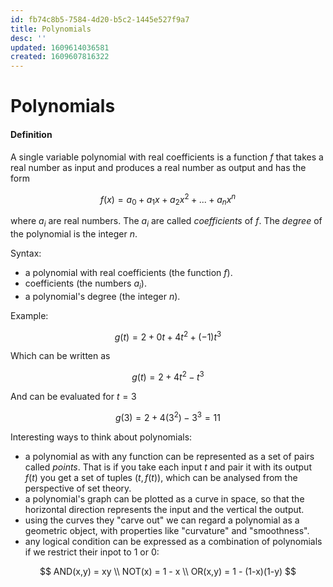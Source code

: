 ```yaml
---
id: fb74c8b5-7584-4d20-b5c2-1445e527f9a7
title: Polynomials
desc: ''
updated: 1609614036581
created: 1609607816322
---
```


# Polynomials

#### Definition

A single variable polynomial with real coefficients is a function $f$ that takes a real number as input and produces a real number as output and has the form

$$
f(x) = a_0 + a_1x + a_2x^2 + ... + a_nx^n
$$

where $a_i$ are real numbers. The $a_i$ are called _coefficients_ of $f$. The _degree_ of the polynomial is the integer $n$.

Syntax:

- a polynomial with real coefficients (the function $f$).
- coefficients (the numbers $a_i$).
- a polynomial's degree (the integer $n$).

Example:

$$
g(t) = 2 + 0t + 4t^2 + (-1)t^3
$$

Which can be written as

$$
g(t) = 2 + 4t^2 - t^3
$$

And can be evaluated for $t = 3$

$$
g(3) = 2 + 4(3^2) - 3^3 = 11
$$

Interesting ways to think about polynomials:
- a polynomial as with any function can be represented as a set of pairs called _points_. That is if you take each input $t$ and pair it with its output $f(t)$ you get a set of tuples $(t, f(t))$, which can be analysed from the perspective of set theory.
- a polynomial's graph can be plotted as a curve in space, so that the horizontal direction represents the input and the vertical the output.
- using the curves they "carve out" we can regard a polynomial as a geometric object, with properties like "curvature" and "smoothness".
- any logical condition can be expressed as a combination of polynomials if we restrict their inpot to $1$ or $0$:

$$
AND(x,y) = xy \\
NOT(x) = 1 - x \\
OR(x,y) = 1 - (1-x)(1-y)
$$
